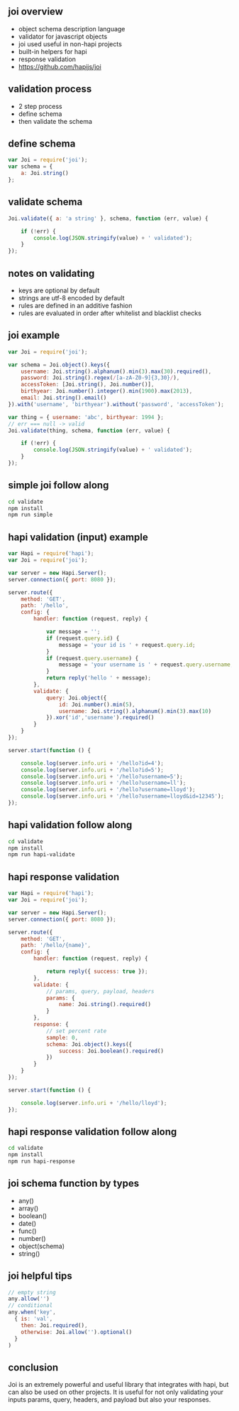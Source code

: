 ## joi overview 
- object schema description language
- validator for javascript objects
- joi used useful in non-hapi projects
- built-in helpers for hapi
- response validation
- <a href="https://github.com/hapijs/joi">https://github.com/hapijs/joi</a>

## validation process
- 2 step process
- define schema
- then validate the schema

## define schema
```javascript
var Joi = require('joi');
var schema = {
    a: Joi.string()
};
```
## validate schema
```javascript
Joi.validate({ a: 'a string' }, schema, function (err, value) {

    if (!err) {
        console.log(JSON.stringify(value) + ' validated');
    }
});
```

## notes on validating
- keys are optional by default
- strings are utf-8 encoded by default
- rules are defined in an additive fashion
- rules are evaluated in order after whitelist and blacklist checks

## joi example
```javascript
var Joi = require('joi');

var schema = Joi.object().keys({
    username: Joi.string().alphanum().min(3).max(30).required(),
    password: Joi.string().regex(/[a-zA-Z0-9]{3,30}/),
    accessToken: [Joi.string(), Joi.number()],
    birthyear: Joi.number().integer().min(1900).max(2013),
    email: Joi.string().email()
}).with('username', 'birthyear').without('password', 'accessToken');

var thing = { username: 'abc', birthyear: 1994 };
// err === null -> valid
Joi.validate(thing, schema, function (err, value) {

    if (!err) {
        console.log(JSON.stringify(value) + ' validated');
    }
});
```

## simple joi follow along
```bash
cd validate
npm install
npm run simple
```

## hapi validation (input) example
```javascript
var Hapi = require('hapi');
var Joi = require('joi');

var server = new Hapi.Server();
server.connection({ port: 8080 });

server.route({
    method: 'GET',
    path: '/hello',
    config: {
        handler: function (request, reply) {

            var message = '';
            if (request.query.id) {
                message = 'your id is ' + request.query.id;
            }
            if (request.query.username) {
                message = 'your username is ' + request.query.username;
            }
            return reply('hello ' + message);
        },
        validate: {
            query: Joi.object({
                id: Joi.number().min(5),
                username: Joi.string().alphanum().min(3).max(10)
            }).xor('id','username').required()
        }
    }
});

server.start(function () {

    console.log(server.info.uri + '/hello?id=4');
    console.log(server.info.uri + '/hello?id=5');
    console.log(server.info.uri + '/hello?username=5');
    console.log(server.info.uri + '/hello?username=ll');
    console.log(server.info.uri + '/hello?username=lloyd');
    console.log(server.info.uri + '/hello?username=lloyd&id=12345');
});
```

## hapi validation follow along
```bash
cd validate
npm install
npm run hapi-validate
```

## hapi response validation
```javascript
var Hapi = require('hapi');
var Joi = require('joi');

var server = new Hapi.Server();
server.connection({ port: 8080 });

server.route({
    method: 'GET',
    path: '/hello/{name}',
    config: {
        handler: function (request, reply) {

            return reply({ success: true });
        },
        validate: {
            // params, query, payload, headers
            params: {
                name: Joi.string().required()
            }
        },
        response: {
            // set percent rate
            sample: 0,
            schema: Joi.object().keys({
                success: Joi.boolean().required()
            })
        }
    }
});

server.start(function () {

    console.log(server.info.uri + '/hello/lloyd');
});
```
## hapi response validation follow along
```bash
cd validate
npm install
npm run hapi-response
```

## joi schema function by types
- any()
- array()
- boolean()
- date()
- func()
- number()
- object(schema)
- string()

## joi helpful tips
```javascript
// empty string
any.allow('')
// conditional
any.when('key',
  { is: 'val',
    then: Joi.required(),
    otherwise: Joi.allow('').optional()
  }
)
```

## conclusion
Joi is an extremely powerful and useful library that integrates with hapi, but can also be used on other projects.  It is useful for not only validating your inputs params, query, headers, and payload but also your responses.
